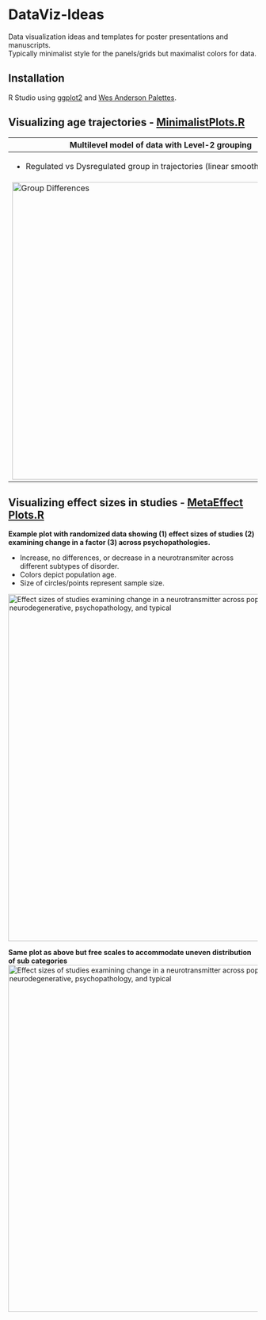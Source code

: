 # DataViz-Ideas
Data visualization ideas and templates for poster presentations and manuscripts. <br>
Typically minimalist style for the panels/grids but maximalist colors for data. 

<h2>Installation</h2>

R Studio using [ggplot2](https://github.com/tidyverse/ggplot2) and [Wes Anderson Palettes](https://github.com/karthik/wesanderson).

<h2>Visualizing age trajectories - <a href="https://github.com/pearlynne/DataViz-Ideas/blob/main/MinimalistPlots.R">MinimalistPlots.R</a> </h2>

| <b>Multilevel model of  data with Level-2 grouping </b> | <b> Individual trajectories over time </b> |
| ------------- | ------------- |
| <ul><li>Regulated vs Dysregulated group in trajectories (linear smooth)</li>| <li>Each point represents a single visit/data collection point.</li><li>Color represents a single subject's growth over time  </ul></li>|
|<img src="https://user-images.githubusercontent.com/41930579/132595070-b75f32c9-4807-44ed-bd74-7006093783ea.png" alt="Group Differences" width="600"/> | <img src="https://user-images.githubusercontent.com/41930579/132595073-1d20efaf-62a8-480c-9ede-99a4c33b3387.png " alt="Individual Trajectories" width="600"/> |

<h2>Visualizing effect sizes in studies - <a href="https://github.com/pearlynne/DataViz-Ideas/blob/main/MetaEffectPlots.R">MetaEffect Plots.R</a> </h2>
<b>Example plot with randomized data showing (1) effect sizes of studies (2) examining change in a factor (3) across psychopathologies.</b> 
 <ul><li> Increase, no differences, or decrease in a neurotransmiter across different subtypes of disorder. </li>
  <li> Colors depict population age. </li>
  <li>Size of circles/points represent sample size.</ul></li> 
 <img src="https://user-images.githubusercontent.com/41930579/132768538-40866aef-6a2e-448c-8d6b-4bb9e7c1fc25.jpeg" alt="Effect sizes of studies examining change in a neurotransmitter across populations with neurodegenerative, psychopathology, and typical" width="700"/> 

<b>Same plot as above but free scales to accommodate uneven distribution of sub categories </b> <img src="https://user-images.githubusercontent.com/41930579/132768549-1744093a-bbd1-4323-929b-78cbd8efee91.jpeg" alt="Effect sizes of studies examining change in a neurotransmitter across populations with neurodegenerative, psychopathology, and typical" width="700"/>


